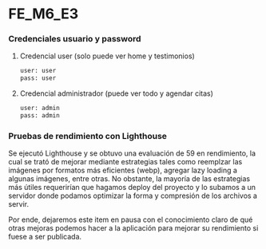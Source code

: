 # FE_M6_E3

### Credenciales usuario y password

1. Credencial user (solo puede ver home y testimonios)

   ```bash
   user: user
   pass: user

2. Credencial administrador (puede ver todo y agendar citas)

   ```bash
   user: admin
   pass: admin

### Pruebas de rendimiento con Lighthouse

Se ejecutó Lighthouse y se obtuvo una evaluación de 59 en rendimiento, la cual se trató de mejorar mediante estrategias tales como reemplzar las imágenes por formatos más eficientes (webp), agregar lazy loading a algunas imágenes, entre otras. No obstante, la mayoría de las estrategias más útiles requerirían que hagamos deploy del proyecto y lo subamos a un servidor donde podamos optimizar la forma y compresión de los archivos a servir. 

Por ende, dejaremos este item en pausa con el conocimiento claro de qué otras mejoras podemos hacer a la aplicación para mejorar su rendimiento si fuese a ser publicada.